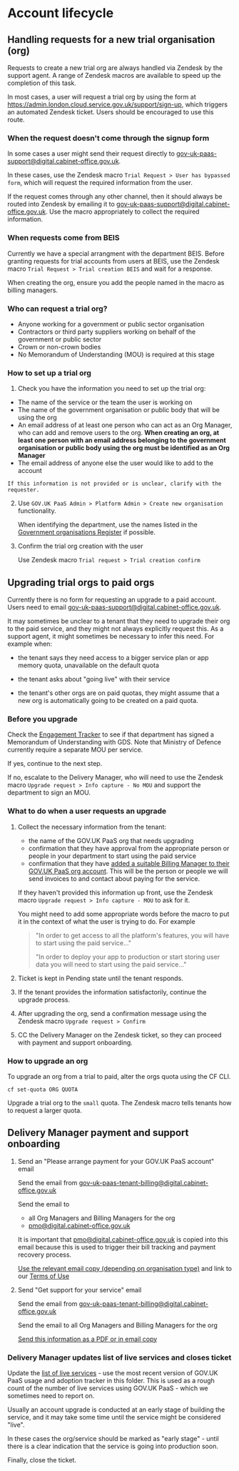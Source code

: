 # Account lifecycle

## Handling requests for a new trial organisation (org)


Requests to create a new trial org are always handled via Zendesk by the support agent. A range of Zendesk macros are available to speed up the completion of this task.

In most cases, a user will request a trial org by using the form at <https://admin.london.cloud.service.gov.uk/support/sign-up>, which triggers an automated Zendesk ticket. Users should be encouraged to use this route.

### When the request doesn't come through the signup form

In some cases a user might send their request directly to <gov-uk-paas-support@digital.cabinet-office.gov.uk>.

In these cases, use the Zendesk macro `Trial Request > User has bypassed form`, which will request the required information from the user.

If the request comes through any other channel, then it should always be routed into Zendesk by emailing it to <gov-uk-paas-support@digital.cabinet-office.gov.uk>. Use the macro appropriately to collect the required information.

### When requests come from BEIS

Currently we have a special arrangment with the department BEIS. Before granting requests for trial accounts from users at BEIS, use the Zendesk macro `Trial Request > Trial creation BEIS` and wait for a response.

When creating the org, ensure you add the people named in the macro as billing managers.

### Who can request a trial org?

-   Anyone working for a government or public sector organisation 
-   Contractors or third party suppliers working on behalf of the government or public sector
-   Crown or non-crown bodies
-   No Memorandum of Understanding (MOU) is required at this stage

### How to set up a trial org

1. Check you have the information you need to set up the trial org:
  - The name of the service or the team the user is working on
  -   The name of the government organisation or public body that will be using the org
  -   An email address of at least one person who can act as an Org Manager, who can add and remove users to the org.
	   **When creating an org, at least one person with an email address belonging to the government organisation or public body using the org must be identified as an Org Manager**
  -   The email address of anyone else the user would like to add to the account

    If this information is not provided or is unclear, clarify with the requester.


2. Use `GOV.UK PaaS Admin > Platform Admin > Create new organisation` functionality.

    When identifying the department, use the names listed in the [Government organisations Register](https://www.registers.service.gov.uk/registers/government-organisation) if possible.

3. Confirm the trial org creation with the user

    Use Zendesk macro `Trial request > Trial creation confirm`

## Upgrading trial orgs to paid orgs

Currently there is no form for requesting an upgrade to a paid account. Users need to email <gov-uk-paas-support@digital.cabinet-office.gov.uk>.

It may sometimes be unclear to a tenant that they need to upgrade their org to the paid service, and they might not always explicitly request this. As a support agent, it might sometimes be necessary to infer this need. For example when:

-   the tenant says they need access to a bigger service plan or app memory quota, unavailable on the default quota

-   the tenant asks about "going live" with their service

-   the tenant's other orgs are on paid quotas, they might assume that a new org is automatically going to be created on a paid quota.

### Before you upgrade

Check the [Engagement Tracker](https://trello.com/b/SFyQGwfH/govuk-paas-tracker) to see if that department has signed a Memorandum of Understanding with GDS. Note that Ministry of Defence currently require a separate MOU per service.

If yes, continue to the next step.

If no, escalate to the Delivery Manager, who will need to use the Zendesk macro `Upgrade request > Info capture - No MOU` and support the department to sign an MOU.

### What to do when a user requests an upgrade


1.  Collect the necessary information from the tenant:
    -   the name of the GOV.UK PaaS org that needs upgrading
    -   confirmation that they have approval from the appropriate person or people in your department to start using the paid service
    -   confirmation that they have [added a suitable Billing Manager to their GOV.UK PaaS org account](https://docs.cloud.service.gov.uk/orgs_spaces_users.html#billing-manager). This will be the person or people we will send invoices to and contact about paying for the service.

    If they haven't provided this information up front, use the Zendesk macro `Upgrade request > Info capture - MOU` to ask for it.

    You might need to add some appropriate words before the macro to put it in the context of what the user is trying to do. For example

    > "In order to get access to all the platform's features, you will have to start using the paid service..."
    >
    > "In order to deploy your app to production or start storing user data you will need to start using the paid service..."

1.  Ticket is kept in Pending state until the tenant responds.

2.  If the tenant provides the information satisfactorily, continue the upgrade process.

3.  After upgrading the org, send a confirmation message using the Zendesk macro `Upgrade request > Confirm`

4.  CC the Delivery Manager on the Zendesk ticket, so they can proceed with payment and support onboarding.

### How to upgrade an org
To upgrade an org from a trial to paid, alter the orgs quota using the CF CLI.

```
cf set-quota ORG QUOTA
```

Upgrade a trial org to the `small` quota. The Zendesk macro tells tenants how to request a larger quota.

## Delivery Manager payment and support onboarding 

1.  Send an "Please arrange payment for your GOV.UK PaaS account" email 

    Send the email from gov-uk-paas-tenant-billing@digital.cabinet-office.gov.uk 

    Send the email to 
    -   all Org Managers and Billing Managers for the org
    -   pmo@digital.cabinet-office.gov.uk

    It is important that pmo@digital.cabinet-office.gov.uk is copied into this email because this is used to trigger their bill tracking and payment recovery process.

    [Use the relevant email copy (depending on organisation type)](https://docs.google.com/document/d/1pATbc1uTAJpdkO2B8xg6P9i3NSx5_aBT-G-R6LAeegQ/edit) and link to our [Terms of Use](https://www.cloud.service.gov.uk/terms-of-use)

2. Send "Get support for your service" email 

    Send the email from gov-uk-paas-tenant-billing@digital.cabinet-office.gov.uk 

    Send the email to all Org Managers and Billing Managers for the org

   [Send this information as a PDF or in email copy](https://docs.google.com/document/d/12ak2BP39ElqpSfYp9zudllet-sRe2F9qdZwfv-707jo/edit)

### Delivery Manager updates list of live services and closes ticket

Update the [list of live services](https://drive.google.com/drive/folders/1yYV8X7Rzj4BlAbuFPjsfupouy_1v95eG) - use the most recent version of GOV.UK PaaS usage and adoption tracker in this folder. This is used as a rough count of the number of live services using GOV.UK PaaS - which we sometimes need to report on.

Usually an account upgrade is conducted at an early stage of building the service, and it may take some time until the service might be considered "live".

In these cases the org/service should be marked as "early stage" - until there is a clear indication that the service is going into production soon.

Finally, close the ticket.
